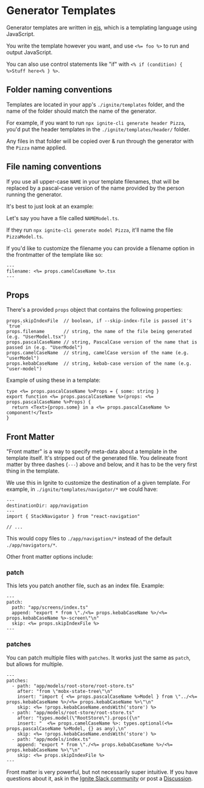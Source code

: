 # Generator Templates

Generator templates are written in [ejs](https://ejs.co/), which is a templating language using JavaScript.

You write the template however you want, and use `<%= foo %>` to run and output JavaScript.

You can also use control statements like "if" with `<% if (condition) { %>Stuff here<% } %>`.

## Folder naming conventions

Templates are located in your app's `./ignite/templates` folder, and the name of the folder should match the name of the generator.

For example, if you want to run `npx ignite-cli generate header Pizza`, you'd put the header templates in the `./ignite/templates/header/` folder.

Any files in that folder will be copied over & run through the generator with the `Pizza` name applied.

## File naming conventions

If you use all upper-case `NAME` in your template filenames, that will be replaced by a pascal-case version of the name provided by the person running the generator.

It's best to just look at an example:

Let's say you have a file called `NAMEModel.ts`.

If they run `npx ignite-cli generate model Pizza`, it'll name the file `PizzaModel.ts`.

If you'd like to customize the filename you can provide a filename option in the frontmatter of the template like so:

```
---
filename: <%= props.camelCaseName %>.tsx
---
```

## Props

There's a provided `props` object that contains the following properties:

```
props.skipIndexFile  // boolean, if --skip-index-file is passed it's `true`
props.filename       // string, the name of the file being generated (e.g. "UserModel.tsx")
props.pascalCaseName // string, PascalCase version of the name that is passed in (e.g. "UserModel")
props.camelCaseName  // string, camelCase version of the name (e.g. "userModel")
props.kebabCaseName  // string, kebab-case version of the name (e.g. "user-model")
```

Example of using these in a template:

```ejs
type <%= props.pascalCaseName %>Props = { some: string }
export function <%= props.pascalCaseName %>(props: <%= props.pascalCaseName %>Props) {
  return <Text>{props.some} in a <%= props.pascalCaseName %> component!</Text>
}
```

## Front Matter

"Front matter" is a way to specify meta-data about a template in the template itself. It's stripped out of the generated file. You delineate front matter by three dashes (`---`) above and below, and it has to be the very first thing in the template.

We use this in Ignite to customize the destination of a given template. For example, in `./ignite/templates/navigator/*` we could have:

```
---
destinationDir: app/navigation
---
import { StackNavigator } from "react-navigation"

// ...
```

This would copy files to `./app/navigation/*` instead of the default `./app/navigators/*`.

Other front matter options include:

### patch

This lets you patch another file, such as an index file. Example:

```tsx
---
patch:
  path: "app/screens/index.ts"
  append: "export * from \"./<%= props.kebabCaseName %>/<%= props.kebabCaseName %>-screen\"\n"
  skip: <%= props.skipIndexFile %>
---
```

### patches

You can patch multiple files with `patches`. It works just the same as `patch`, but allows for multiple.

```tsx
---
patches:
  - path: "app/models/root-store/root-store.ts"
    after: "from \"mobx-state-tree\"\n"
    insert: "import { <%= props.pascalCaseName %>Model } from \"../<%= props.kebabCaseName %>/<%= props.kebabCaseName %>\"\n"
    skip: <%= !props.kebabCaseName.endsWith('store') %>
  - path: "app/models/root-store/root-store.ts"
    after: "types.model(\"RootStore\").props({\n"
    insert: "  <%= props.camelCaseName %>: types.optional(<%= props.pascalCaseName %>Model, {} as any),\n"
    skip: <%= !props.kebabCaseName.endsWith('store') %>
  - path: "app/models/index.ts"
    append: "export * from \"./<%= props.kebabCaseName %>/<%= props.kebabCaseName %>\"\n"
    skip: <%= props.skipIndexFile %>
---
```

Front matter is very powerful, but not necessarily super intuitive. If you have questions about it, ask in the [Ignite Slack community](https://community.infinite.red) or post a [Discussion](https://github.com/infinitered/ignite/discussions).
